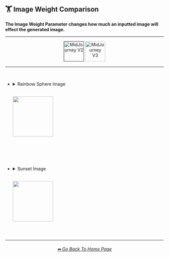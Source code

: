 <h2>🏋️‍ Image Weight Comparison</h2>
<b>The Image Weight Parameter changes how much an inputted image will effect the generated image.</b>
<br>

<hr><!--------------->

<div align="center">

[<img src="F://GitHubRepo/MidJourney-Styles-and-Keywords-Reference/Images/Repo_Parts/Buttons/Version_Buttons/button_version_V2_active_half.webp?raw=true" alt="MidJourney V2" height="64" />]()
[<img src="F://GitHubRepo/MidJourney-Styles-and-Keywords-Reference/Images/Repo_Parts/Buttons/Version_Buttons/button_version_V3_inactive_half.webp?raw=true" alt="MidJourney V3" height="64" />](F://GitHubRepo/MidJourney-Styles-and-Keywords-Reference/Pages/MJ_V3/Comparison_Pages/Parameters/Image_Weight_Comparison.md)

</div>

<hr>
<br>

- <details><summary>Rainbow Sphere Image<p><br><img src="F://GitHubRepo/MidJourney-Styles-and-Keywords-Reference/Images/MJ_V2/Comparison_Page_Images/Image_Weight_Comparison/Input_Images/inputimg_sphere_rainbow_512x.webp?raw=true" width="128" /></p></summary><p><div align="center">

	<table>
		<tr align=center valign=middle>
			<th>Style</th>
			<th>--iw -1</th>
			<th>--iw -0.5</th>
			<th> </th>
			<th>--iw 0.25</th>
			<th>--iw 0.5</th>
			<th>--iw 0.75</th>
			<th>--iw 1</th>
			<th>--iw 2</th>
		</tr>
		<tr align=center valign=middle>
			<td>
				Bubble Design
			</td>
			<td>
				<img src="F://GitHubRepo/MidJourney-Styles-and-Keywords-Reference/Images/MJ_V2/Comparison_Page_Images/Image_Weight_Comparison/sphererainbow_BubbleDesign_iw-1.webp?raw=true" width="256" />
			</td>
			<td>
				<img src="F://GitHubRepo/MidJourney-Styles-and-Keywords-Reference/Images/MJ_V2/Comparison_Page_Images/Image_Weight_Comparison/sphererainbow_BubbleDesign_iw-0.5.webp?raw=true" width="256" />
			</td>
			<td>
				 <br>
			</td>
			<td>
				<img src="F://GitHubRepo/MidJourney-Styles-and-Keywords-Reference/Images/MJ_V2/Comparison_Page_Images/Image_Weight_Comparison/sphererainbow_BubbleDesign_iw0.25.webp?raw=true" width="256" />
			</td>
			<td>
				<img src="F://GitHubRepo/MidJourney-Styles-and-Keywords-Reference/Images/MJ_V2/Comparison_Page_Images/Image_Weight_Comparison/sphererainbow_BubbleDesign_iw0.5.webp?raw=true" width="256" />
			</td>
			<td>
				<img src="F://GitHubRepo/MidJourney-Styles-and-Keywords-Reference/Images/MJ_V2/Comparison_Page_Images/Image_Weight_Comparison/sphererainbow_BubbleDesign_iw0.75.webp?raw=true" width="256" />
			</td>
			<td>
				<img src="F://GitHubRepo/MidJourney-Styles-and-Keywords-Reference/Images/MJ_V2/Comparison_Page_Images/Image_Weight_Comparison/sphererainbow_BubbleDesign_iw1.webp?raw=true" width="256" />
			</td>
			<td>
				<img src="F://GitHubRepo/MidJourney-Styles-and-Keywords-Reference/Images/MJ_V2/Comparison_Page_Images/Image_Weight_Comparison/sphererainbow_BubbleDesign_iw2.webp?raw=true" width="256" />
			</td>
		</tr>
		<tr align=center valign=middle>
			<td>
				Mandelbulb
			</td>
			<td>
				<img src="F://GitHubRepo/MidJourney-Styles-and-Keywords-Reference/Images/MJ_V2/Comparison_Page_Images/Image_Weight_Comparison/sphererainbow_Mandelbulb_iw-1.webp?raw=true" width="256" />
			</td>
			<td>
				<img src="F://GitHubRepo/MidJourney-Styles-and-Keywords-Reference/Images/MJ_V2/Comparison_Page_Images/Image_Weight_Comparison/sphererainbow_Mandelbulb_iw-0.5.webp?raw=true" width="256" />
			</td>
			<td>
				<br>
			</td>
			<td>
				<img src="F://GitHubRepo/MidJourney-Styles-and-Keywords-Reference/Images/MJ_V2/Comparison_Page_Images/Image_Weight_Comparison/sphererainbow_Mandelbulb_iw0.25.webp?raw=true" width="256" />
			</td>
			<td>
				<img src="F://GitHubRepo/MidJourney-Styles-and-Keywords-Reference/Images/MJ_V2/Comparison_Page_Images/Image_Weight_Comparison/sphererainbow_Mandelbulb_iw0.5.webp?raw=true" width="256" />
			</td>
			<td>
				<img src="F://GitHubRepo/MidJourney-Styles-and-Keywords-Reference/Images/MJ_V2/Comparison_Page_Images/Image_Weight_Comparison/sphererainbow_Mandelbulb_iw0.75.webp?raw=true" width="256" />
			</td>
			<td>
				<img src="F://GitHubRepo/MidJourney-Styles-and-Keywords-Reference/Images/MJ_V2/Comparison_Page_Images/Image_Weight_Comparison/sphererainbow_Mandelbulb_iw1.webp?raw=true" width="256" />
			</td>
			<td>
				<img src="F://GitHubRepo/MidJourney-Styles-and-Keywords-Reference/Images/MJ_V2/Comparison_Page_Images/Image_Weight_Comparison/sphererainbow_Mandelbulb_iw2.webp?raw=true" width="256" />
			</td>
		</tr>
		<tr align=center valign=middle>
			<td>
				Databending
			</td>
			<td>
				<img src="F://GitHubRepo/MidJourney-Styles-and-Keywords-Reference/Images/MJ_V2/Comparison_Page_Images/Image_Weight_Comparison/sphererainbow_Databending_iw-1.webp?raw=true" width="256" />
			</td>
			<td>
				<img src="F://GitHubRepo/MidJourney-Styles-and-Keywords-Reference/Images/MJ_V2/Comparison_Page_Images/Image_Weight_Comparison/sphererainbow_Databending_iw-0.5.webp?raw=true" width="256" />
			</td>
			<td>
				<br>
			</td>
			<td>
				<img src="F://GitHubRepo/MidJourney-Styles-and-Keywords-Reference/Images/MJ_V2/Comparison_Page_Images/Image_Weight_Comparison/sphererainbow_Databending_iw0.25.webp?raw=true" width="256" />
			</td>
			<td>
				<img src="F://GitHubRepo/MidJourney-Styles-and-Keywords-Reference/Images/MJ_V2/Comparison_Page_Images/Image_Weight_Comparison/sphererainbow_Databending_iw0.5.webp?raw=true" width="256" />
			</td>
			<td>
				<img src="F://GitHubRepo/MidJourney-Styles-and-Keywords-Reference/Images/MJ_V2/Comparison_Page_Images/Image_Weight_Comparison/sphererainbow_Databending_iw0.75.webp?raw=true" width="256" />
			</td>
			<td>
				<img src="F://GitHubRepo/MidJourney-Styles-and-Keywords-Reference/Images/MJ_V2/Comparison_Page_Images/Image_Weight_Comparison/sphererainbow_Databending_iw1.webp?raw=true" width="256" />
			</td>
			<td>
				<img src="F://GitHubRepo/MidJourney-Styles-and-Keywords-Reference/Images/MJ_V2/Comparison_Page_Images/Image_Weight_Comparison/sphererainbow_Databending_iw2.webp?raw=true" width="256" />
			</td>
		</tr>
		<tr align=center valign=middle>
			<td>
				Spray Paint
			</td>
			<td>
				<img src="F://GitHubRepo/MidJourney-Styles-and-Keywords-Reference/Images/MJ_V2/Comparison_Page_Images/Image_Weight_Comparison/sphererainbow_SprayPaint_iw-1.webp?raw=true" width="256" />
			</td>
			<td>
				<img src="F://GitHubRepo/MidJourney-Styles-and-Keywords-Reference/Images/MJ_V2/Comparison_Page_Images/Image_Weight_Comparison/sphererainbow_SprayPaint_iw-0.5.webp?raw=true" width="256" />
			</td>
			<td>
				<br>
			</td>
			<td>
				<img src="F://GitHubRepo/MidJourney-Styles-and-Keywords-Reference/Images/MJ_V2/Comparison_Page_Images/Image_Weight_Comparison/sphererainbow_SprayPaint_iw0.25.webp?raw=true" width="256" />
			</td>
			<td>
				<img src="F://GitHubRepo/MidJourney-Styles-and-Keywords-Reference/Images/MJ_V2/Comparison_Page_Images/Image_Weight_Comparison/sphererainbow_SprayPaint_iw0.5.webp?raw=true" width="256" />
			</td>
			<td>
				<img src="F://GitHubRepo/MidJourney-Styles-and-Keywords-Reference/Images/MJ_V2/Comparison_Page_Images/Image_Weight_Comparison/sphererainbow_SprayPaint_iw0.75.webp?raw=true" width="256" />
			</td>
			<td>
				<img src="F://GitHubRepo/MidJourney-Styles-and-Keywords-Reference/Images/MJ_V2/Comparison_Page_Images/Image_Weight_Comparison/sphererainbow_SprayPaint_iw1.webp?raw=true" width="256" />
			</td>
			<td>
				<img src="F://GitHubRepo/MidJourney-Styles-and-Keywords-Reference/Images/MJ_V2/Comparison_Page_Images/Image_Weight_Comparison/sphererainbow_SprayPaint_iw2.webp?raw=true" width="256" />
			</td>
		</tr>
	</table>

  </div></p></details>


<br><br><br>


- <details><summary>Sunset Image<p><br><img src="F://GitHubRepo/MidJourney-Styles-and-Keywords-Reference/Images/MJ_V2/Comparison_Page_Images/Image_Weight_Comparison/Input_Images/inputimg_sunset_512x.webp?raw=true" width="128" /></p></summary><p><div align="center">

	<table>
		<tr align=center valign=middle>
			<th>Style</th>
			<th>--iw -1</th>
			<th>--iw -0.5</th>
			<th> </th>
			<th>--iw 0.25</th>
			<th>--iw 0.5</th>
			<th>--iw 0.75</th>
			<th>--iw 1</th>
			<th>--iw 2</th>
		</tr>
		<tr align=center valign=middle>
			<td>
				Bubble Design
			</td>
			<td>
				<img src="F://GitHubRepo/MidJourney-Styles-and-Keywords-Reference/Images/MJ_V2/Comparison_Page_Images/Image_Weight_Comparison/sunset_BubbleDesign_iw-1.webp?raw=true" width="256" />
			</td>
			<td>
				<img src="F://GitHubRepo/MidJourney-Styles-and-Keywords-Reference/Images/MJ_V2/Comparison_Page_Images/Image_Weight_Comparison/sunset_BubbleDesign_iw-0.5.webp?raw=true" width="256" />
			</td>
			<td>
				<br>
			</td>
			<td>
				<img src="F://GitHubRepo/MidJourney-Styles-and-Keywords-Reference/Images/MJ_V2/Comparison_Page_Images/Image_Weight_Comparison/sunset_BubbleDesign_iw0.25.webp?raw=true" width="256" />
			</td>
			<td>
				<img src="F://GitHubRepo/MidJourney-Styles-and-Keywords-Reference/Images/MJ_V2/Comparison_Page_Images/Image_Weight_Comparison/sunset_BubbleDesign_iw0.5.webp?raw=true" width="256" />
			</td>
			<td>
				<img src="F://GitHubRepo/MidJourney-Styles-and-Keywords-Reference/Images/MJ_V2/Comparison_Page_Images/Image_Weight_Comparison/sunset_BubbleDesign_iw0.75.webp?raw=true" width="256" />
			</td>
			<td>
				<img src="F://GitHubRepo/MidJourney-Styles-and-Keywords-Reference/Images/MJ_V2/Comparison_Page_Images/Image_Weight_Comparison/sunset_BubbleDesign_iw1.webp?raw=true" width="256" />
			</td>
			<td>
				<img src="F://GitHubRepo/MidJourney-Styles-and-Keywords-Reference/Images/MJ_V2/Comparison_Page_Images/Image_Weight_Comparison/sunset_BubbleDesign_iw2.webp?raw=true" width="256" />
			</td>
		</tr>
		<tr align=center valign=middle>
			<td>
				Mandelbulb
			</td>
			<td>
				<img src="F://GitHubRepo/MidJourney-Styles-and-Keywords-Reference/Images/MJ_V2/Comparison_Page_Images/Image_Weight_Comparison/sunset_Mandelbulb_iw-1.webp?raw=true" width="256" />
			</td>
			<td>
				<img src="F://GitHubRepo/MidJourney-Styles-and-Keywords-Reference/Images/MJ_V2/Comparison_Page_Images/Image_Weight_Comparison/sunset_Mandelbulb_iw-0.5.webp?raw=true" width="256" />
			</td>
			<td>
				<br>
			</td>
			<td>
				<img src="F://GitHubRepo/MidJourney-Styles-and-Keywords-Reference/Images/MJ_V2/Comparison_Page_Images/Image_Weight_Comparison/sunset_Mandelbulb_iw0.25.webp?raw=true" width="256" />
			</td>
			<td>
				<img src="F://GitHubRepo/MidJourney-Styles-and-Keywords-Reference/Images/MJ_V2/Comparison_Page_Images/Image_Weight_Comparison/sunset_Mandelbulb_iw0.5.webp?raw=true" width="256" />
			</td>
			<td>
				<img src="F://GitHubRepo/MidJourney-Styles-and-Keywords-Reference/Images/MJ_V2/Comparison_Page_Images/Image_Weight_Comparison/sunset_Mandelbulb_iw0.75.webp?raw=true" width="256" />
			</td>
			<td>
				<img src="F://GitHubRepo/MidJourney-Styles-and-Keywords-Reference/Images/MJ_V2/Comparison_Page_Images/Image_Weight_Comparison/sunset_Mandelbulb_iw1.webp?raw=true" width="256" />
			</td>
			<td>
				<img src="F://GitHubRepo/MidJourney-Styles-and-Keywords-Reference/Images/MJ_V2/Comparison_Page_Images/Image_Weight_Comparison/sunset_Mandelbulb_iw2.webp?raw=true" width="256" />
			</td>
		</tr>
		<tr align=center valign=middle>
			<td>
				Databending
			</td>
			<td>
				<img src="F://GitHubRepo/MidJourney-Styles-and-Keywords-Reference/Images/MJ_V2/Comparison_Page_Images/Image_Weight_Comparison/sunset_Databending_iw-1.webp?raw=true" width="256" />
			</td>
			<td>
				<img src="F://GitHubRepo/MidJourney-Styles-and-Keywords-Reference/Images/MJ_V2/Comparison_Page_Images/Image_Weight_Comparison/sunset_Databending_iw-0.5.webp?raw=true" width="256" />
			</td>
			<td>
				<br>
			</td>
			<td>
				<img src="F://GitHubRepo/MidJourney-Styles-and-Keywords-Reference/Images/MJ_V2/Comparison_Page_Images/Image_Weight_Comparison/sunset_Databending_iw0.25.webp?raw=true" width="256" />
			</td>
			<td>
				<img src="F://GitHubRepo/MidJourney-Styles-and-Keywords-Reference/Images/MJ_V2/Comparison_Page_Images/Image_Weight_Comparison/sunset_Databending_iw0.5.webp?raw=true" width="256" />
			</td>
			<td>
				<img src="F://GitHubRepo/MidJourney-Styles-and-Keywords-Reference/Images/MJ_V2/Comparison_Page_Images/Image_Weight_Comparison/sunset_Databending_iw0.75.webp?raw=true" width="256" />
			</td>
			<td>
				<img src="F://GitHubRepo/MidJourney-Styles-and-Keywords-Reference/Images/MJ_V2/Comparison_Page_Images/Image_Weight_Comparison/sunset_Databending_iw1.webp?raw=true" width="256" />
			</td>
			<td>
				<img src="F://GitHubRepo/MidJourney-Styles-and-Keywords-Reference/Images/MJ_V2/Comparison_Page_Images/Image_Weight_Comparison/sunset_Databending_iw2.webp?raw=true" width="256" />
			</td>
		</tr>
		<tr align=center valign=middle>
			<td>
				Spray Paint
			</td>
			<td>
				<img src="F://GitHubRepo/MidJourney-Styles-and-Keywords-Reference/Images/MJ_V2/Comparison_Page_Images/Image_Weight_Comparison/sunset_SprayPaint_iw-1.webp?raw=true" width="256" />
			</td>
			<td>
				<img src="F://GitHubRepo/MidJourney-Styles-and-Keywords-Reference/Images/MJ_V2/Comparison_Page_Images/Image_Weight_Comparison/sunset_SprayPaint_iw-0.5.webp?raw=true" width="256" />
			</td>
			<td>
				<br>
			</td>
			<td>
				<img src="F://GitHubRepo/MidJourney-Styles-and-Keywords-Reference/Images/MJ_V2/Comparison_Page_Images/Image_Weight_Comparison/sunset_SprayPaint_iw0.25.webp?raw=true" width="256" />
			</td>
			<td>
				<img src="F://GitHubRepo/MidJourney-Styles-and-Keywords-Reference/Images/MJ_V2/Comparison_Page_Images/Image_Weight_Comparison/sunset_SprayPaint_iw0.5.webp?raw=true" width="256" />
			</td>
			<td>
				<img src="F://GitHubRepo/MidJourney-Styles-and-Keywords-Reference/Images/MJ_V2/Comparison_Page_Images/Image_Weight_Comparison/sunset_SprayPaint_iw0.75.webp?raw=true" width="256" />
			</td>
			<td>
				<img src="F://GitHubRepo/MidJourney-Styles-and-Keywords-Reference/Images/MJ_V2/Comparison_Page_Images/Image_Weight_Comparison/sunset_SprayPaint_iw1.webp?raw=true" width="256" />
			</td>
			<td>
				<img src="F://GitHubRepo/MidJourney-Styles-and-Keywords-Reference/Images/MJ_V2/Comparison_Page_Images/Image_Weight_Comparison/sunset_SprayPaint_iw2.webp?raw=true" width="256" />
			</td>
		</tr>
	</table>

  </div></p></details>

<br>

<hr><!--------------->
<div align="center">
<h6><a href="F://GitHubRepo/MidJourney-Styles-and-Keywords-Reference/README.md">⬅ Go Back To Home Page</a></h6>
</div>
